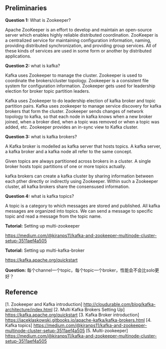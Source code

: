 ## Preliminaries


**Question 1:** What is Zookeeper?

Apache ZooKeeper is an effort to develop and maintain an open-source server which enables highly reliable distributed coordination. ZooKeeper is a centralized service for maintaining configuration information, naming, providing distributed synchronization, and providing group services. All of these kinds of services are used in some form or another by distributed applications. 


**Question 2:** what is kafka? 

Kafka uses Zookeeper to manage the cluster. Zookeeper is used to coordinate the brokers/cluster topology. Zookeeper is a consistent file system for configuration information. Zookeeper gets used for leadership election for broker topic partition leaders. 

Kafka uses Zookeeper to do leadership election of kafka broker and topic partition pairs. Kafka uses zookeeper to manage service discovery for kafka brokers that form the cluster. Zookeeper sends changes of network topology to kafka, so that each node in kafka knows when a new broker joined, when a broker died, when a topic was removed or when a topic was added, etc. Zookeeper provides an in-sync view to Kafka cluster.


**Question 3:** what is kafka brokers?

A Kafka broker is modelled as kafka server that hosts topics. A kafka server, a kafka broker and a kafka node all refer to the same concept. 

Given topics are always partitioned across brokers in a cluster. A single broker hosts topic partitions of one or more topics actually. 

kafka brokers can create a kafka cluster by sharing information between each pther directly or indirectly using Zookeeper. Within such a Zookeeper cluster, all kafka brokers share the consensused information.




**Question 4:** what is kafka topics?

A topic is a category to which messages are stored and published. All kafka messages are organized into topics. We can send a message to specific topic and read a message from the topic name. 



**Tutorial:** Setting up multi-zookeeper

https://medium.com/@kiranps11/kafka-and-zookeeper-multinode-cluster-setup-3511aef4a505




**Tutorial:** Setting up multi-kafka-broker

https://kafka.apache.org/quickstart






**Question:** 每个channel一个topic，每个topic一个broker，性能会不会比solo更好？





## Reference
[1. Zookeeper and Kafka introduction] http://cloudurable.com/blog/kafka-architecture/index.html
[2. Multi Kafka Brokers Setting Up] https://kafka.apache.org/quickstart
[3. Kafka Broker introduction] https://jaceklaskowski.gitbooks.io/apache-kafka/kafka-brokers.html
[4. Kafka topics] https://medium.com/@kiranps11/kafka-and-zookeeper-multinode-cluster-setup-3511aef4a505
[5. Multi-zookeeper] https://medium.com/@kiranps11/kafka-and-zookeeper-multinode-cluster-setup-3511aef4a505